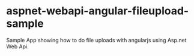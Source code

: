 # aspnet-webapi-angular-fileupload-sample
Sample App showing how to do file uploads with angularjs using Asp.net Web Api.
